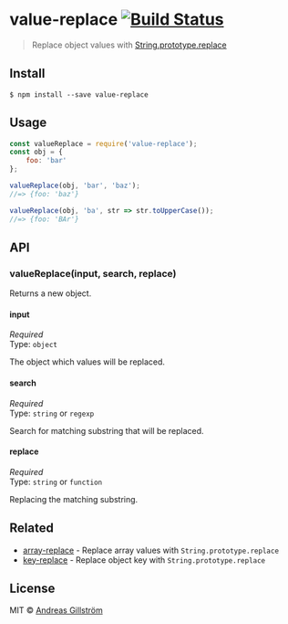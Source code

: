 # value-replace [![Build Status](https://travis-ci.org/gillstrom/value-replace.svg?branch=master)](https://travis-ci.org/gillstrom/value-replace)

> Replace object values with [String.prototype.replace](https://developer.mozilla.org/en-US/docs/Web/JavaScript/Reference/Global_Objects/String/replace)


## Install

```
$ npm install --save value-replace
```


## Usage

```js
const valueReplace = require('value-replace');
const obj = {
	foo: 'bar'
};

valueReplace(obj, 'bar', 'baz');
//=> {foo: 'baz'}

valueReplace(obj, 'ba', str => str.toUpperCase());
//=> {foo: 'BAr'}
```


## API

### valueReplace(input, search, replace)

Returns a new object.

#### input

*Required*  
Type: `object`

The object which values will be replaced.

#### search

*Required*  
Type: `string` or `regexp`

Search for matching substring that will be replaced.

#### replace

*Required*  
Type: `string` or `function`

Replacing the matching substring.


## Related

* [array-replace](https://github.com/gillstrom/array-replace) - Replace array values with `String.prototype.replace`
* [key-replace](https://github.com/gillstrom/key-replace) - Replace object key with `String.prototype.replace`


## License

MIT © [Andreas Gillström](http://github.com/gillstrom)
